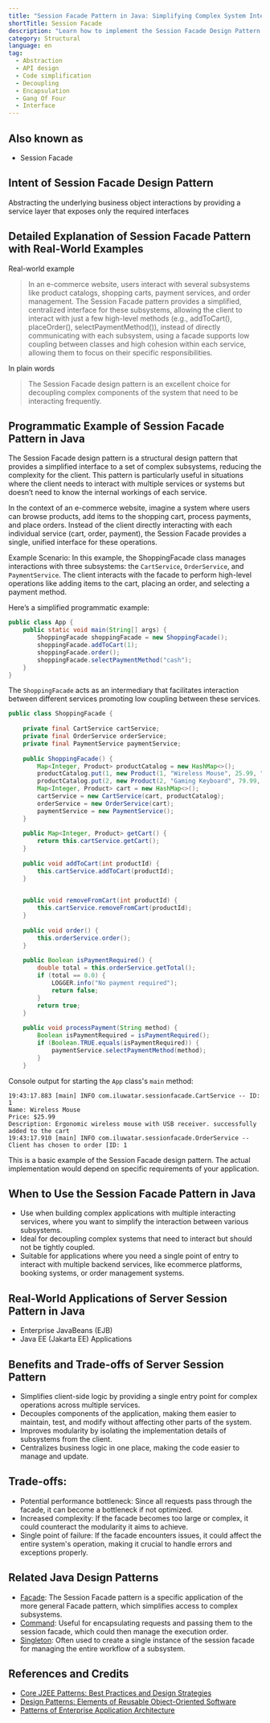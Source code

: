 ```yaml
---
title: "Session Facade Pattern in Java: Simplifying Complex System Interfaces"
shortTitle: Session Facade
description: "Learn how to implement the Session Facade Design Pattern in Java to create a unified interface for complex subsystems. Simplify your code and enhance maintainability with practical examples and use cases."
category: Structural
language: en
tag:
  - Abstraction
  - API design
  - Code simplification
  - Decoupling
  - Encapsulation
  - Gang Of Four
  - Interface
---
```


## Also known as

* Session Facade 

## Intent of Session Facade Design Pattern

Abstracting the underlying business object interactions by providing a service layer that exposes only the required interfaces  

## Detailed Explanation of Session Facade Pattern with Real-World Examples

Real-world example

> In an e-commerce website, users interact with several subsystems like product catalogs, shopping carts, 
> payment services, and order management. The Session Facade pattern provides a simplified, centralized interface for these subsystems, 
> allowing the client to interact with just a few high-level methods (e.g., addToCart(), placeOrder(), selectPaymentMethod()), instead of directly communicating with each subsystem, using a facade supports low coupling between classes and high cohesion within each service, allowing them to focus on their specific responsibilities.

In plain words

> The Session Facade design pattern is an excellent choice for decoupling complex components of the system that need to be interacting frequently. 

## Programmatic Example of Session Facade Pattern in Java

The Session Facade design pattern is a structural design pattern that provides a simplified interface to a set of complex subsystems, reducing the complexity for the client. This pattern is particularly useful in situations where the client needs to interact with multiple services or systems but doesn’t need to know the internal workings of each service.

In the context of an e-commerce website, imagine a system where users can browse products, add items to the shopping cart, process payments, and place orders. Instead of the client directly interacting with each individual service (cart, order, payment), the Session Facade provides a single, unified interface for these operations.

Example Scenario:
In this example, the ShoppingFacade class manages interactions with three subsystems: the `CartService`, `OrderService`, and `PaymentService`. The client interacts with the facade to perform high-level operations like adding items to the cart, placing an order, and selecting a payment method.

Here’s a simplified programmatic example:
```java
public class App {
    public static void main(String[] args) {
        ShoppingFacade shoppingFacade = new ShoppingFacade();
        shoppingFacade.addToCart(1);
        shoppingFacade.order();
        shoppingFacade.selectPaymentMethod("cash");
    }
}
```

The `ShoppingFacade` acts as an intermediary that facilitates interaction between different services promoting low coupling between these services. 
```java
public class ShoppingFacade {
    
    private final CartService cartService;
    private final OrderService orderService;
    private final PaymentService paymentService;
    
    public ShoppingFacade() {
        Map<Integer, Product> productCatalog = new HashMap<>();
        productCatalog.put(1, new Product(1, "Wireless Mouse", 25.99, "Ergonomic wireless mouse with USB receiver."));
        productCatalog.put(2, new Product(2, "Gaming Keyboard", 79.99, "RGB mechanical gaming keyboard with programmable keys."));
        Map<Integer, Product> cart = new HashMap<>();
        cartService = new CartService(cart, productCatalog);
        orderService = new OrderService(cart);
        paymentService = new PaymentService();
    }
    
    public Map<Integer, Product> getCart() {
        return this.cartService.getCart();
    }
    
    public void addToCart(int productId) {
        this.cartService.addToCart(productId);
    }

   
    public void removeFromCart(int productId) {
        this.cartService.removeFromCart(productId);
    }
    
    public void order() {
        this.orderService.order();
    }
    
    public Boolean isPaymentRequired() {
        double total = this.orderService.getTotal();
        if (total == 0.0) {
            LOGGER.info("No payment required");
            return false;
        }
        return true;
    }
    
    public void processPayment(String method) {
        Boolean isPaymentRequired = isPaymentRequired();
        if (Boolean.TRUE.equals(isPaymentRequired)) {
            paymentService.selectPaymentMethod(method);
        }
    }
```

Console output for starting the `App` class's `main` method:

```
19:43:17.883 [main] INFO com.iluwatar.sessionfacade.CartService -- ID: 1
Name: Wireless Mouse
Price: $25.99
Description: Ergonomic wireless mouse with USB receiver. successfully added to the cart
19:43:17.910 [main] INFO com.iluwatar.sessionfacade.OrderService -- Client has chosen to order [ID: 1
```

This is a basic example of the Session Facade design pattern. The actual implementation would depend on specific requirements of your application.

## When to Use the Session Facade Pattern in Java

* Use when building complex applications with multiple interacting services, where you want to simplify the interaction between various subsystems.
* Ideal for decoupling complex systems that need to interact but should not be tightly coupled.
* Suitable for applications where you need a single point of entry to interact with multiple backend services, like ecommerce platforms, booking systems, or order management systems.

## Real-World Applications of Server Session Pattern in Java

* Enterprise JavaBeans (EJB)
* Java EE (Jakarta EE) Applications

## Benefits and Trade-offs of Server Session Pattern


* Simplifies client-side logic by providing a single entry point for complex operations across multiple services.
* Decouples components of the application, making them easier to maintain, test, and modify without affecting other parts of the system.
* Improves modularity by isolating the implementation details of subsystems from the client.
* Centralizes business logic in one place, making the code easier to manage and update.

## Trade-offs:

* Potential performance bottleneck: Since all requests pass through the facade, it can become a bottleneck if not optimized.
* Increased complexity: If the facade becomes too large or complex, it could counteract the modularity it aims to achieve.
* Single point of failure: If the facade encounters issues, it could affect the entire system's operation, making it crucial to handle errors and exceptions properly.

## Related Java Design Patterns

* [Facade](https://java-design-patterns.com/patterns/facade/): The Session Facade pattern is a specific application of the more general Facade pattern, which simplifies access to complex subsystems.
* [Command](https://java-design-patterns.com/patterns/command/): Useful for encapsulating requests and passing them to the session facade, which could then manage the execution order.
* [Singleton](https://java-design-patterns.com/patterns/singleton/):  Often used to create a single instance of the session facade for managing the entire workflow of a subsystem.

## References and Credits

* [Core J2EE Patterns: Best Practices and Design Strategies](https://amzn.to/4cAbDap)
* [Design Patterns: Elements of Reusable Object-Oriented Software](https://amzn.to/3w0pvKI)
* [Patterns of Enterprise Application Architecture](https://amzn.to/3WfKBPR)
